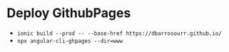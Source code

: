 # Deploy GithubPages

- `ionic build --prod -- --base-href https://dbarrosourr.github.io/`
- `npx angular-cli-ghpages --dir=www`